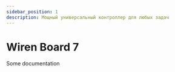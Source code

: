 ```yaml
---
sidebar_position: 1
description: Мощный универсальный контроллер для любых задач
---
```


# Wiren Board 7

Some documentation
